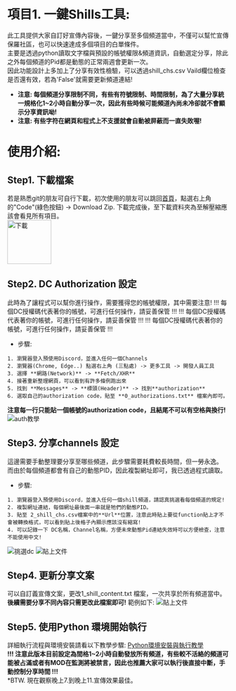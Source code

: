 # 項目1. 一鍵Shills工具: 
此工具提供大家自訂好宣傳內容後，一鍵分享至多個頻道當中，不僅可以幫忙宣傳保羅社區，也可以快速達成多個項目的白單條件。  
主要是透過python讀取文字檔與預設的帳號權限&頻道資訊，自動選定分享，除此之外每個頻道的Pid都是動態的正常兩週會更新一次。  
因此功能設計上多加上了分享有效性檢驗，可以透過shill_chs.csv Vaild欄位檢查是否還有效，若為'False'就需要更新頻道連結!  
- **注意: 每個頻道分享限制不同，有些有符號限制、時間限制，為了大量分享統一規格化1~2小時自動分享一次，因此有些時候可能頻道內尚未冷卻就不會顯示分享資訊呦!**  
- **注意: 有些字符在網頁和程式上不支援就會自動被屏蔽而一直失敗喔!** 

# 使用介紹:
## Step1. 下載檔案
若是熟悉git的朋友可自行下載，初次使用的朋友可以跳回[首頁](https://github.com/Cihsaing/CryptoPaul)，點選右上角的"Code"(綠色按鈕) -> Download Zip.
下載完成後，至下載資料夾為至解壓縮應該會看見所有項目。  
<img src="https://user-images.githubusercontent.com/91179422/156627722-3a7414d3-4642-4e62-b43c-0d1986cc4884.png" width="100" alt="下載"/>

## Step2. DC Authorization 設定
此時為了讓程式可以幫你進行操作，需要獲得您的帳號權限，其中需要注意!
!!! 每個DC授權碼代表著你的帳號，可進行任何操作，請妥善保管 !!!
!!! 每個DC授權碼代表著你的帳號，可進行任何操作，請妥善保管 !!!
!!! 每個DC授權碼代表著你的帳號，可進行任何操作，請妥善保管 !!!
* 步驟:
```
1. 瀏覽器登入預使用Discord，並進入任何一個Channels
2. 瀏覽器(Chrome, Edge..) 點選右上角 (三點處) -> 更多工具 -> 開發人員工具
3. 選擇 **網路(Network)** -> **Fetch/XHR**
4. 接著重新整理網頁，可以看到有許多條例跑出來
5. 找到 **Messages** -> **標頭(Header)** -> 找到**authorization**
6. 選取自己的authorization code，貼至 **0_authorizations.txt** 檔案內即可。
```
**注意每一行只能貼一個帳號的authorization code，且結尾不可以有空格與換行!** 
<img src="https://user-images.githubusercontent.com/91179422/156632572-fb96375e-0f88-413d-a5e1-7093817abc4a.png" alt="auth教學"/>

## Step3. 分享channels 設定
這邊需要手動整理要分享至哪些頻道，此步驟需要耗費較長時間，但一勞永逸。
而由於每個頻道都會有自己的動態PID，因此複製網址即可，我已透過程式讀取。
* 步驟:
```
1. 瀏覽器登入預使用Discord，並進入任何一個shill頻道，請認真挑選看每個頻道的規定!
2. 複製網址連結，每個網址最後面一串就是牠們的動態PID。
3. 貼至 2_shill_chs.csv檔案中的**Url**位置，注意此時貼上要從function貼上才不會被轉換格式，可以看到貼上後格子內顯示應該沒有縮寫!
4. 可以記錄一下 DC名稱，Channel名稱，方便未來動態Pid連結失效時可以方便檢查，注意不能使用中文!
```
<img src="https://user-images.githubusercontent.com/91179422/156635672-d484528f-58f2-44b4-94cb-de5e7baf2655.png" alt="挑選dc"/>
<img src="https://user-images.githubusercontent.com/91179422/156635346-920f4f61-5b63-44bd-a4d9-232c4fe91ba0.png" alt="貼上文件"/>

## Step4. 更新分享文案
可以自訂義宣傳文案，更改1_shill_content.txt 檔案，一次共享於所有頻道當中。
**後續需要分享不同內容只需更改此檔案即可!**
範例如下:
<img src="https://user-images.githubusercontent.com/91179422/156637104-251b6ea6-7737-42a6-afa3-6d27dd5c1b78.png" alt="貼上文件"/>

## Step5. 使用Python 環境開始執行
詳細執行流程與環境安裝請看以下教學步驟:
[Python環境安裝與執行教學](https://github.com/Cihsaing/CryptoPaul/blob/main/0_Python%E7%92%B0%E5%A2%83%E5%AE%89%E8%A3%9D%E6%95%99%E5%AD%B8/)  
**!!! 注意此版本目前設定為間格1~2小時自動發放所有頻道，有些較不活絡的頻道可能被占滿或者有MOD在監測將被禁言，因此也推薦大家可以執行後直接中斷，手動控制分享時間 !!!**  
*BTW. 現在觀察晚上7.到晚上11.宣傳效果最佳。
